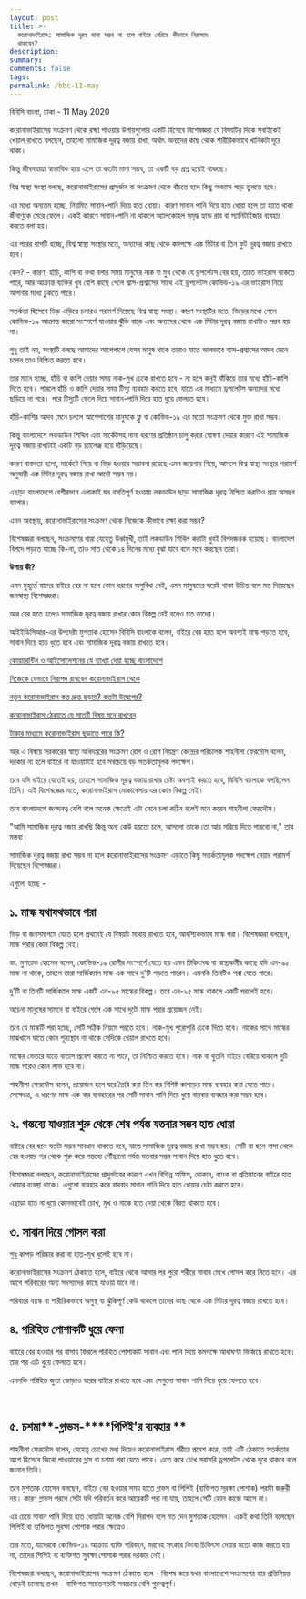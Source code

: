 ```yaml
---
layout: post
title: >-
  করোনাভাইরাস: সামাজিক দূরত্ব মানা সম্ভব না হলে বাইরে বেরিয়ে কীভাবে নিরাপদে
  থাকবেন?
description:
summary:
comments: false
tags:
permalink: /bbc-11-may
---
```


বিবিসি বাংলা, ঢাকা - 11 May 2020

করোনাভাইরাসের সংক্রমণ থেকে রক্ষা পাওয়ার উপায়গুলোর একটি হিসেবে বিশেষজ্ঞরা যে বিষযটির দিকে সবাইকেই খেয়াল রাখতে বলছেন, তাহলো সামাজিক দূরত্ব বজায় রাখা, অর্থাৎ অন্যদের কাছ থেকে শারীরিকভাবে খানিকটা দূরে থাকা।

কিন্তু জীবনযাত্রা স্বাভাবিক হয়ে এলে তা কতটা মানা সম্ভব, তা একটি বড় প্রশ্ন হয়েই থাকছে।

বিশ্ব স্বাস্থ্য সংস্থা বলছে, করোনাভাইরাসের প্রাদুর্ভাব বা সংক্রমণ থেকে বাঁচতে হলে কিছু অভ্যাস গড়ে তুলতে হবে।

এর মধ্যে অন্যতম হচ্ছে, নিয়মিত সাবান-পানি দিয়ে হাত ধোয়া। কারণ সাবান পানি দিয়ে হাত ধোয়া হলে তা হাতে থাকা জীবাণুকে মেরে ফেলে। একই কারণে সাবান-পানি না থাকলে অ্যালকোহল সমৃদ্ধ হ্যান্ড রাব বা স্যানিটাইজার ব্যবহার করতে বলা হয়।

এর পরের ধাপটি হচ্ছে, বিশ্ব স্বাস্থ্য সংস্থার মতে, অন্যদের কাছ থেকে কমপক্ষে এক মিটার বা তিন ফুট দূরত্ব বজায় রাখতে হবে।

কেন? - কারণ, হাঁচি, কাশি বা কথা বলার সময় মানুষের নাক বা মুখ থেকে যে ড্রপলেটস বের হয়, তাতে ভাইরাস থাকতে পারে, আর আক্রান্ত ব্যক্তির খুব বেশি কাছে গেলে শ্বাস-প্রশ্বাসের সাথে এই ড্রপলেটস কোভিড-১৯ এর ভাইরাস নিয়ে আপনার মধ্যে ঢুকতে পারে।

সতর্কতা হিসেবে ভিড় এড়িয়ে চলারও পরামর্শ দিয়েছে বিশ্ব স্বাস্থ্য সংস্থা। কারণ সংস্থাটির মতে, ভিড়ের মধ্যে গেলে কোভিড-১৯ আক্রান্ত কারো সংস্পর্শে যাওয়ার ঝুঁকি বাড়ে এবং অন্যদের থেকে এক মিটার দূরত্ব বজায় রাখাটাও সম্ভব হয় না।

শুধু তাই নয়, সংস্থাটি বলছে আমাদের আশেপাশে যেসব মানুষ থাকে তারাও যাতে ভালভাবে শ্বাস-প্রশ্বাসের আদব মেনে চলেন তাও নিশ্চিত করতে হবে।

তার মানে হচ্ছে, হাঁচি বা কাশি দেয়ার সময় নাক-মুখ ঢেকে রাখতে হবে - না হলে কনুই বাঁকিয়ে তার মধ্যে হাঁচি-কাশি দিতে হবে। পারলে হাঁচি ও কাশি দেয়ার সময় টিস্যু ব্যবহার করতে হবে, যাতে এর মাধ্যমে ড্রপলেটস অন্যদের মধ্যে ছড়িয়ে না পরে। পরে টিস্যুটি ফেলে দিয়ে সাবান-পানি দিয়ে হাত ধুয়ে ফেলতে হবে।

হাঁচি-কাশির আদব মেনে চললে আশেপাশের মানুষকে ফ্লু বা কোভিড-১৯ এর মতো সংক্রমণ থেকে মুক্ত রাখা সম্ভব।

কিন্তু বাংলাদেশে লকডাউন শিথিল এবং মার্কেটসহ নানা ধরণের প্রতিষ্ঠান চালু করার ঘোষণা দেয়ার কারণে এই সামাজিক দূরত্ব বজায় রাখাটাই একটি বড় চ্যালেঞ্জ হয়ে দাঁড়িয়েছে।

কারণ বাস্তবতা হলো, মার্কেটে গিয়ে বা ভিড় হওয়ার সম্ভাবনা রয়েছে এমন জায়গায় গিয়ে, আসলে বিশ্ব স্বাস্থ্য সংস্থার পরামর্শ অনুযায়ী এক মিটার দূরত্ব বজায় রাখা আদৌ সম্ভব নয়।

এছাড়া বাংলাদেশে বেশীরভাগ এলাকাই ঘন বসতিপূর্ণ হওয়ায় লকডাউন ছাড়া সামাজিক দূরত্ব নিশ্চিত করাটাও প্রায় অসম্ভব ব্যাপার।

এমন অবস্থায়, করোনাভাইরাসের সংক্রমণ থেকে নিজেকে কীভাবে রক্ষা করা সম্ভব?

বিশেষজ্ঞরা বলছেন, সংক্রমণের ধারা যেহেতু উর্ধ্বমুখী, তাই লকডাউন শিথিল করাটা খুবই বিপদজনক হয়েছে। বাংলাদেশ বিপদে পড়তে যাচ্ছে কি-না, তাও সাত থেকে ১৪ দিনের মধ্যে বুঝা যাবে বলে মনে করছেন তারা।

**উপায় কী?**

এমন মুহূর্তে যাদের বাইরে বের না হলে কোন ধরণের অসুবিধা নেই, এমন মানুষদের ঘরেই থাকা উচিত বলে মত দিয়েছেন জনস্বাস্থ্য বিশেষজ্ঞরা।

আর বের হতে হলেও সামাজিক দূরত্ব বজায় রাখার কোন বিকল্প নেই বলেও মত তাদের।

আইইডিসিআর-এর উপদেষ্টা মুশতাক হোসেন বিবিসি বাংলাকে বলেন, বাইরে বের হতে হলে অবশ্যই মাস্ক পড়তে হবে, সাবান দিয়ে হাত ধুতে হবে এবং সামাজিক দূরত্ব বজায় রাখতে হবে।

[কোয়ারেন্টিন ও আইসোলেশনের যে ব্যাখ্যা দেয়া হচ্ছে বাংলাদেশে](https://www.bbc.com/bengali/news-51829650)

[নিজেকে যেভাবে নিরাপদ রাখবেন করোনাভাইরাস থেকে](https://www.bbc.com/bengali/news-51799168)

[নতুন করোনাভাইরাস কত দ্রুত ছড়ায়? কতটা উদ্বেগের?](https://www.bbc.com/bengali/news-51185936)

[করোনাভাইরাস ঠেকাতে যে সাতটি বিষয় মনে রাখবেন](https://www.bbc.com/bengali/news-51747824)

[টাকার মাধ্যমে করোনাভাইরাস ছড়াতে পারে কি?](https://www.bbc.com/bengali/news-51732025)

আর এ বিষয়ে সরকারের স্বাস্থ্য অধিদপ্তরের সংক্রমণ রোগ ও রোগ নিয়ন্ত্রণ কেন্দ্রের পরিচালক শাহনীলা ফেরদৌস বলেন, দরকার না হলে বাইরে না যাওয়াটাই হবে সবচেয়ে বড় সতর্কতামূলক পদক্ষেপ।

তবে যদি বাইরে যেতেই হয়, তাহলে সামাজিক দূরত্ব বজায় রাখার চেষ্টা অবশ্যই করতে হবে, বিবিসি বাংলাকে বলছিলেন তিনি। এই বিশেষজ্ঞের মতে, করোনাভাইরাস মোকাবেলায় এর কোন বিকল্প নেই।

তবে বাংলাদেশে জনঘনত্ব বেশি বলে অনেক ক্ষেত্রেই এটা মেনে চলা কঠিন বলেই মনে করেন শাহনীলা ফেরদৌস।

"আমি সামাজিক দূরত্ব বজায় রাখছি কিন্তু অন্য কেউ হয়তো চলে, আসলো তাকে তো আর সরিয়ে দিতে পারবো না," তার মন্তব্য।

সামাজিক দূরত্ব বজায় রাখা সম্ভব না হলে করোনাভাইরাসের সংক্রমণ এড়াতে কিছু সতর্কতামূলক পদক্ষেপ নেয়ার পরামর্শ দিয়েছেন বিশেষজ্ঞরা।

এগুলো হচ্ছে -

## ১. মাস্ক যথাযথভাবে পরা

ভিড় বা জনসমাগমে যেতে হলে প্রথমেই যে বিষয়টি মাথায় রাখতে হবে, আবশ্যিকভাবে মাস্ক পরা। বিশেষজ্ঞরা বলছেন, মাস্ক পরার কোন বিকল্প নেই।

ডা. মুশতাক হোসেন বলেন, কোভিড-১৯ রোগীর সংস্পর্শে যেতে হয় এমন চিকিৎসক বা স্বাস্থ্যকর্মীর কাছে যদি এন-৯৫ মাস্ক না থাকে, তাহলে তারা সার্জিক্যাল মাস্ক এক সাথে দু'টি পড়তে পারেন। এমনকি তিনটিও পরা যেতে পারে।

দু'টি বা তিনটি সার্জিক্যাল মাস্ক একটি এন-৯৫ মাস্কের বিকল্প। তবে এন-৯৫ মাস্ক থাকলে একটি পরলেই হবে।

অচেনা মানুষের সামনে বা বাইরে গেলে এক সাথে দুটো মাস্ক পরার প্রয়োজন নেই।

তবে যে মাস্কটি পরা হচ্ছে, সেটি সঠিক নিয়মে পরতে হবে। নাক-মুখ পুরোপুরি ঢেকে দিতে হবে। নাকের সাথে মাস্কের মাঝখানে যাতে কোন শূন্যস্থান না থাকে সেদিকে খেয়াল রাখতে হবে।

মাস্কের ভেতরে যাতে বাতাস প্রবেশ করতে না পারে, তা নিশ্চিত করতে হবে। নাক বা থুতনি বাইরে বেরিয়ে থাকলে দুটি মাস্ক পরেও কোন লাভ হবে না।

শাহনীলা ফেরদৌস বলেন, প্রয়োজন হলে ঘরে তৈরি করা তিন স্তর বিশিষ্ট কাপড়ের মাস্ক ব্যবহার করা যেতে পারে। সেক্ষেত্রে, এ ধরণের মাস্ক এক বার ব্যবহারের পর সেটি সাবান পানি দিয়ে ধুয়ে বারবার ব্যবহার করা সম্ভব হবে।

## ২. গন্তব্যে যাওয়ার শুরু থেকে শেষ পর্যন্ত যতবার সম্ভব হাত ধোয়া

বাইরে বের হলে যতটা সম্ভব সাবধান থাকতে হবে, যাতে সামাজিক দূরত্ব বজায় রাখা সম্ভব হয়। সেটি না হলে বাসা থেকে বের হওয়ার পর থেকে শুরু করে গন্তব্যে পৌঁছানো পর্যন্ত যতবার সম্ভব সাবান দিয়ে হাত ধুতে হবে।

বিশেষজ্ঞরা বলছেন, করোনাভাইরাসের প্রাদুর্ভাবের কারণে এখন বিভিন্ন অফিস, দোকান, ব্যাংক বা প্রতিষ্ঠানের বাইরে হাত ধোয়ার ব্যবস্থা থাকে। এগুলো ব্যবহার করে বারবার সাবান পানি দিয়ে হাত ধোয়ার চেষ্টা করতে হবে।

এছাড়া হাত না ধুয়ে কোনভাবেই চোখ, মুখ ও নাকে হাত দেয়া থেকে বিরত থাকতে হবে।

## ৩. সাবান দিয়ে গোসল করা

শুধু কাপড় পরিষ্কার করা বা হাত-মুখ ধুলেই হবে না।

করোনাভাইরাসের সংক্রমণ ঠেকাতে হলে, বাইরে থেকে আসার পর পুরো শরীরে সাবান মেখে গোসল করে নিতে হবে। এর আগে পরিবারের অন্য সদস্যদের কাছে যাওয়া যাবে না।

পরিবারে বয়স্ক বা শারীরিকভাবে অসুস্থ বা ঝুঁকিপূর্ণ কেউ থাকলে তাদের কাছ থেকে এক মিটার দূরত্ব বজায় রাখতে হবে।

## ৪. পরিহিত পোশাকটি ধুয়ে ফেলা

বাইরে বের হওয়ার পর বাসায় ফিরলে পরিহিত পোশাকটি সাবান এবং পানি দিয়ে কমপক্ষে আধাঘণ্টা ভিজিয়ে রাখতে হবে। তার পর এটি ধুয়ে ফেলতে হবে।

এমনকি পরিহিত জুতা জোড়াও ঘরের বাইরে রাখতে হবে এবং সেগুলো সাবান পানি দিয়ে ধুয়ে ফেলতে হবে।

&nbsp;

## **৫. চশমা****\-****গ্লাভস****\-****পিপিই'র ব্যবহার **

শাহনীলা ফেরদৌস বলেন, যেহেতু চোখের মধ্য দিয়েও করোনাভাইরাস শরীরে প্রবেশ করে, তাই এটি ঠেকাতে সতর্কতার অংশ হিসেবে জিরো পাওয়ারের গ্লাস বা চশমা পরা যেতে পারে। এতে করে চোখ সরাসরি ড্রপলেটস থেকে দূরে থাকবে বলে জানান তিনি।

তবে মুশতাক হোসেন বলছেন, বাইরে বের হওয়ার সময় হাতে গ্লাভস বা পিপিই (ব্যক্তিগত সুরক্ষা পোশাক) পরাটা জরুরী নয়। কারণ গ্লাভস পরলে সেটা যদি পরিবর্তন করে আরেকটি পরা না যায়, তাহলে সেটি কোন কাজে আসে না।

এর চেয়ে সাবান পানি দিয়ে হাত ধোয়াটা অনেক বেশি নিরাপদ বলে মত দেন মুশতাক হোসেন। একই কথা তিনি বলেছেন পিপিই বা ব্যক্তিগত সুরক্ষা পোশাক পরার ক্ষেত্রেও।

তার মতে, যাদেরকে কোভিড-১৯ আক্রান্ত ব্যক্তি পরিবহন, মরদেহ সৎকার কিংবা চিকিৎসা দেয়ার মতো কাজ করতে হয় না, তাদের পিপিই বা ব্যক্তিগত সুরক্ষা পোশাক পরার দরকার নেই।

বিশেষজ্ঞরা বলছেন, করোনাভাইরাসের সংক্রমণ ঠেকাতে হলে - বিশেষ করে যখন বাংলাদেশে সংক্রমণের হার প্রতিনিয়ত বেড়েই চলেছে তখন - ব্যক্তিগত সচেতনতাই সবচেয়ে বেশি গুরুত্বপূর্ণ।